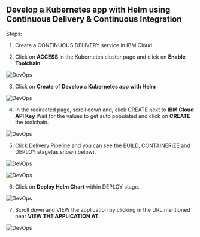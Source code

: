 ## Develop a Kubernetes app with Helm using Continuous Delivery & Continuous Integration

Steps:

1. Create a CONTINUOUS DELIVERY service in IBM Cloud.

2. Click on **ACCESS** in the Kubernetes cluster page and click on **Enable Toolchain** 

![DevOps](/images/main.png)

3. Click on **Create** of **Develop a Kubernetes app with Helm** 

![DevOps](/images/1.png)

4. In the redirected page, scroll down and, click CREATE next to **IBM Cloud API Key** Wait for the values to get auto populated and click on **CREATE** the toolchain.

![DevOps](/images/7.png)

5. Click Delivery Pipeline and you can see the BUILD, CONTAINERIZE and DEPLOY stage(as shown below).

![DevOps](/images/6.png)

![DevOps](/images/new-main.png)

6. Click on **Deploy Helm Chart** within DEPLOY stage.

![DevOps](/images/2.png)

7. Scroll down and VIEW the application by clicking in the URL mentioned near **VIEW THE APPLICATION AT**

![DevOps](/images/5.png)